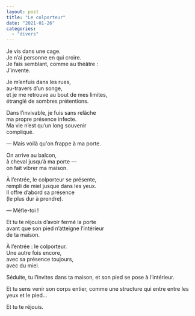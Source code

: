 ```yaml
---
layout: post
title: "Le colporteur"
date: "2021-01-26"
categories:
  - "divers"
---
```


Je vis dans une cage.  
Je n’ai personne en qui croire.  
Je fais semblant, comme au théâtre :  
J’invente.  

Je m’enfuis dans les rues,  
au-travers d’un songe,  
et je me retrouve au bout de mes limites,  
étranglé de sombres prétentions.  

Dans l’invivable, je fuis sans relâche  
ma propre présence infecte.  
Ma vie n’est qu’un long souvenir  
compliqué.  

— Mais voilà qu'on frappe à ma porte.  

On arrive au balcon,  
à cheval jusqu’à ma porte —  
on fait vibrer ma maison.  

À l’entrée, le colporteur se présente,  
rempli de miel jusque dans les yeux.  
Il offre d’abord sa présence  
(le plus dur à prendre).  

— Méfie-toi !  

Et tu te réjouis d’avoir fermé la porte  
avant que son pied n’atteigne l’intérieur  
de ta maison.  

À l’entrée : le colporteur.  
Une autre fois encore,  
avec sa présence toujours,  
avec du miel.  

Séduite,
tu l’invites dans ta maison,
et son pied se pose à l’intérieur.

Et tu sens venir son corps entier,
comme une structure qui entre
entre les yeux et le pied…

Et tu te réjouis.
